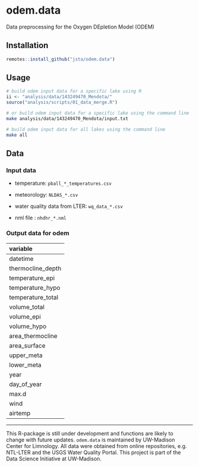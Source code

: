 # odem.data

Data preprocessing for the Oxygen DEpletion Model (ODEM) 

## Installation

```r
remotes::install_github("jsta/odem.data")
```

## Usage

```R
# build odem input data for a specific lake using R
ii <- "analysis/data/143249470_Mendota/"
source("analysis/scripts/01_data_merge.R")
```

```bash
# or build odem input data for a specific lake using the command line
make analysis/data/143249470_Mendota/input.txt

# build odem input data for all lakes using the command line
make all
```

## Data

### Input data

 * temperature: `pball_*_temperatures.csv`
  
 * meteorology: `NLDAS_*.csv`
 
 * water quality data from LTER: `wq_data_*.csv`
 
 * nml file : `nhdhr_*.nml`

### Output data for odem

|variable                 |
|:-----------------|
|datetime          |
|thermocline_depth |
|temperature_epi   |
|temperature_hypo  |
|temperature_total |
|volume_total      |
|volume_epi        |
|volume_hypo       |
|area_thermocline  |
|area_surface      |
|upper_meta        |
|lower_meta        |
|year              |
|day_of_year       |
|max.d             |
|wind              |
|airtemp           |

-----

This R-package is still under development and functions are likely to change with future updates. `odem.data` is maintained by UW-Madison Center for Limnology. All data were obtained from online repositories, e.g. NTL-LTER and the USGS Water Quality Portal. This project is part of the Data Science Initiative at UW-Madison. 
 
